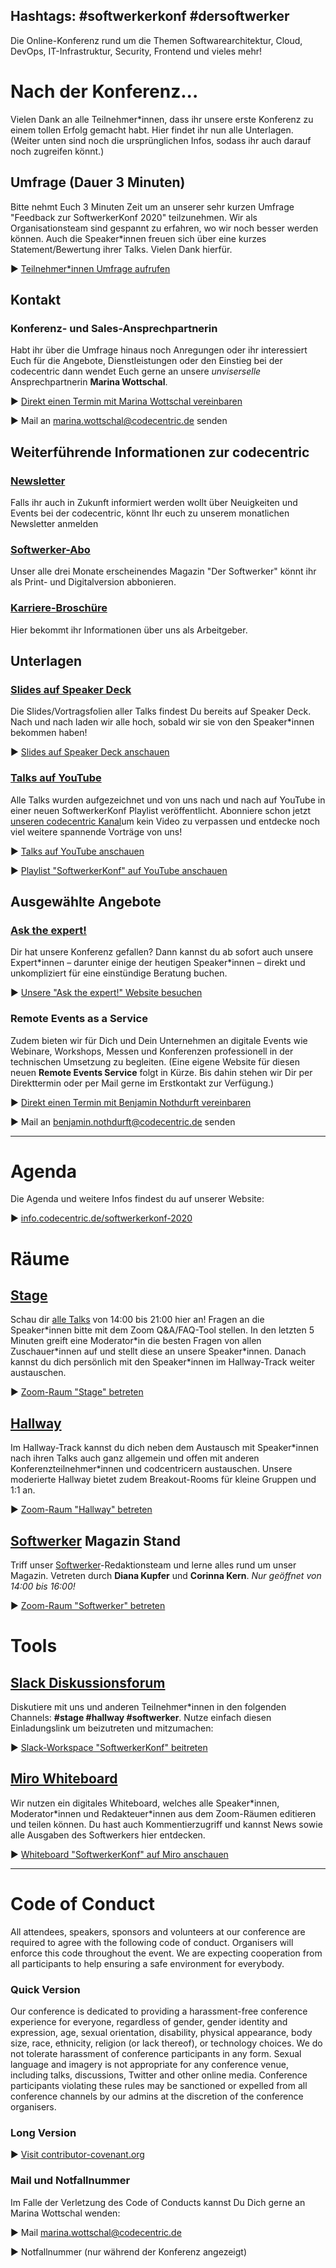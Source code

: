 ## Hashtags: #softwerkerkonf #dersoftwerker 

Die Online-Konferenz rund um die Themen Softwarearchitektur, Cloud, DevOps, IT-Infrastruktur, Security, Frontend und vieles mehr!

# Nach der Konferenz...

Vielen Dank an alle Teilnehmer*innen, dass ihr unsere erste Konferenz zu einem tollen Erfolg gemacht habt. Hier findet ihr nun alle Unterlagen. (Weiter unten sind noch die ursprünglichen Infos, sodass ihr auch darauf noch zugreifen könnt.)

## Umfrage (Dauer 3 Minuten)

Bitte nehmt Euch 3 Minuten Zeit um an unserer sehr kurzen Umfrage "Feedback zur SoftwerkerKonf 2020" teilzunehmen. Wir als Organisationsteam sind gespannt zu erfahren, wo wir noch besser werden können. Auch die Speaker\*innen freuen sich über eine kurzes Statement/Bewertung ihrer Talks. Vielen Dank hierfür.

▶︎ [Teilnehmer*innen Umfrage aufrufen](https://forms.gle/T429bx7kz5xz1sZG9)

## Kontakt

### Konferenz- und Sales-Ansprechpartnerin

Habt ihr über die Umfrage hinaus noch Anregungen oder ihr interessiert Euch für die Angebote, Dienstleistungen oder den Einstieg bei der codecentric dann wendet Euch gerne an unsere _unviserselle_ Ansprechpartnerin **Marina Wottschal**.

▶︎ [Direkt einen Termin mit Marina Wottschal vereinbaren](https://app.hubspot.com/meetings/m-wottschal)

▶︎ Mail an <marina.wottschal@codecentric.de> senden

## Weiterführende Informationen zur codecentric
### [Newsletter](https://www.codecentric.de/newsletter/)
Falls ihr auch in Zukunft informiert werden wollt über Neuigkeiten und Events bei der codecentric, könnt Ihr euch zu unserem monatlichen Newsletter anmelden

### [Softwerker-Abo](https://www.codecentric.de/wissen/softwerker/)
Unser alle drei Monate erscheinendes Magazin "Der Softwerker" könnt ihr als Print- und Digitalversion abbonieren. 

### [Karriere-Broschüre](https://info.codecentric.de/karrierebroschuere)
Hier bekommt ihr Informationen über uns als Arbeitgeber. 

## Unterlagen

### [Slides auf Speaker Deck](https://speakerdeck.com/softwerkerkonf)

Die Slides/Vortragsfolien aller Talks findest Du bereits auf Speaker Deck. Nach und nach laden wir alle hoch, sobald wir sie von den Speaker\*innen bekommen haben!

▶︎ [Slides auf Speaker Deck anschauen](https://speakerdeck.com/softwerkerkonf)

### [Talks auf YouTube](https://www.youtube.com/channel/UCCadM9XfyB78TEogPzwP7iQ/videos)

Alle Talks wurden aufgezeichnet und von uns nach und nach auf YouTube in einer neuen SoftwerkerKonf Playlist veröffentlicht. Abonniere schon jetzt [unseren codecentric Kanal](https://www.youtube.com/channel/UCCadM9XfyB78TEogPzwP7iQ)um kein Video zu verpassen und entdecke noch viel weitere spannende Vorträge von uns!

▶︎ [Talks auf YouTube anschauen](https://www.youtube.com/channel/UCCadM9XfyB78TEogPzwP7iQ/videos)

▶︎ [Playlist "SoftwerkerKonf" auf YouTube anschauen](https://www.youtube.com/playlist?list=PLD9VybHH2wnYtuaiEcjMH5n2gTgNSDYAV)

## Ausgewählte Angebote

### [Ask the expert!](https://hubs.ly/H0rtCVv0) 

Dir hat unsere Konferenz gefallen? Dann kannst du ab sofort auch unsere Expert\*innen – darunter einige der heutigen Speaker\*innen – direkt und unkompliziert für eine einstündige Beratung buchen. 

▶︎ [Unsere "Ask the expert!" Website besuchen](https://hubs.ly/H0rtCVv0)

### Remote Events as a Service

Zudem bieten wir für Dich und Dein Unternehmen an digitale Events wie Webinare, Workshops, Messen und Konferenzen professionell in der technischen Umsetzung zu begleiten. (Eine eigene Website für diesen neuen **Remote Events Service** folgt in Kürze. Bis dahin stehen wir Dir per Direkttermin oder per Mail gerne im Erstkontakt zur Verfügung.)

▶︎ [Direkt einen Termin mit Benjamin Nothdurft vereinbaren](https://app.hubspot.com/meetings/benjamin-nothdurft)

▶︎ Mail an <benjamin.nothdurft@codecentric.de> senden




-------------------------------------------

# Agenda

Die Agenda und weitere Infos findest du auf unserer Website:

▶︎ [info.codecentric.de/softwerkerkonf-2020](https://info.codecentric.de/softwerkerkonf-2020)

# Räume

## [Stage](https://codecentric.zoom.us/j/94123178825?pwd=KzZFcm1xeERWNXkyVUtYN1JFZkxYQT09)

Schau dir [alle Talks](https://info.codecentric.de/softwerkerkonf-2020) von 14:00 bis 21:00 hier an! Fragen an die Speaker\*innen bitte mit dem Zoom Q&A/FAQ-Tool stellen. In den letzten 5 Minuten greift eine Moderator\*in die besten Fragen von allen Zuschauer\*innen auf und stellt diese an unsere Speaker\*innen. Danach kannst du dich persönlich mit den Speaker\*innen im Hallway-Track weiter austauschen.

▶︎ [Zoom-Raum "Stage" betreten](https://codecentric.zoom.us/j/94123178825?pwd=KzZFcm1xeERWNXkyVUtYN1JFZkxYQT09)

## [Hallway](https://codecentric.zoom.us/j/94421281164?pwd=dnk4bi80WmVGYmg5a2FqT2FhYWxlZz09)

Im Hallway-Track kannst du dich neben dem Austausch mit Speaker\*innen nach ihren Talks auch ganz allgemein und offen mit anderen Konferenzteilnehmer\*innen und codcentricern austauschen. Unsere moderierte Hallway bietet zudem Breakout-Rooms für kleine Gruppen und 1:1 an.

▶︎ [Zoom-Raum "Hallway" betreten](https://codecentric.zoom.us/j/94421281164?pwd=dnk4bi80WmVGYmg5a2FqT2FhYWxlZz09)

## [Softwerker](https://codecentric.zoom.us/j/97793421458?pwd=K095ZFBrRGxrNVEzUGFlMDdzNmRjQT09) Magazin Stand

Triff unser [Softwerker](https://www.dersoftwerker.de)-Redaktionsteam und lerne alles rund um unser Magazin. 
Vetreten durch **Diana Kupfer** und **Corinna Kern**. *Nur geöffnet von 14:00 bis 16:00!*

▶︎ [Zoom-Raum "Softwerker" betreten](https://codecentric.zoom.us/j/97793421458?pwd=K095ZFBrRGxrNVEzUGFlMDdzNmRjQT09)

# Tools

## [Slack Diskussionsforum](https://join.slack.com/t/softwerkerkonf/shared_invite/zt-fdosk9rl-4yJRe0zlNMw1a1Cd16gTDw)

Diskutiere mit uns und anderen Teilnehmer\*innen in den folgenden Channels: **#stage #hallway #softwerker**. Nutze einfach diesen Einladungslink um beizutreten und mitzumachen:

▶︎ [Slack-Workspace "SoftwerkerKonf" beitreten](https://join.slack.com/t/softwerkerkonf/shared_invite/zt-fdosk9rl-4yJRe0zlNMw1a1Cd16gTDw)

## [Miro Whiteboard](https://miro.com/app/board/o9J_kq1eEyU=/)

Wir nutzen ein digitales Whiteboard, welches alle Speaker\*innen, Moderator\*innen und Redakteuer\*innen aus dem Zoom-Räumen editieren und teilen können. Du hast auch Kommentierzugriff und kannst News sowie alle Ausgaben des Softwerkers hier entdecken.

▶︎ [Whiteboard "SoftwerkerKonf" auf Miro anschauen](https://miro.com/app/board/o9J_kq1eEyU=/)

---

# Code of Conduct

All attendees, speakers, sponsors and volunteers at our conference are required to agree with the following code of conduct. Organisers will enforce this code throughout the event. We are expecting cooperation from all participants to help ensuring a safe environment for everybody.

### Quick Version

Our conference is dedicated to providing a harassment-free conference experience for everyone, regardless of gender, gender identity and expression, age, sexual orientation, disability, physical appearance, body size, race, ethnicity, religion (or lack thereof), or technology choices. We do not tolerate harassment of conference participants in any form. Sexual language and imagery is not appropriate for any conference venue, including talks, discussions, Twitter and other online media. Conference participants violating these rules may be sanctioned or expelled from all conference channels by our admins at the discretion of the conference organisers.

### Long Version

▶︎ [Visit contributor-covenant.org](https://www.contributor-covenant.org/version/2/0/code_of_conduct/)

### Mail und Notfallnummer

Im Falle der Verletzung des Code of Conducts kannst Du Dich gerne an Marina Wottschal wenden:

▶︎ Mail <marina.wottschal@codecentric.de>

▶︎ Notfallnummer (nur während der Konferenz angezeigt)

